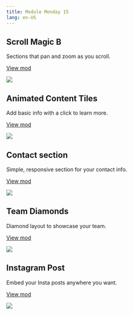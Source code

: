 ```yaml
---
title: Module Monday 15
lang: en-US
---
```


## Scroll Magic B
Sections that pan and zoom as you scroll.

<a class="btn btn-sm" href="https://anymod.com/mod/nbkdn?v=20">View mod</a>

<a href="https://anymod.com/mod/nbkdn?v=20">
  <img src="https://res.cloudinary.com/component/image/upload/v1538267842/scroll-magic_50_nzvmdg.gif"/>
</a>

## Animated Content Tiles
Add basic info with a click to learn more.

<a class="btn btn-sm" href="https://anymod.com/mod/kodkb?h1=50&h2=100&v=20">View mod</a>

<a href="https://anymod.com/mod/kodkb?h1=50&h2=100&v=20">
  <img src="https://res.cloudinary.com/component/image/upload/v1538267842/tiles_zfofc5.gif"/>
</a>

## Contact section
Simple, responsive section for your contact info.

<a class="btn btn-sm" href="https://anymod.com/mod/rbaaa?v=20">View mod</a>

<a href="https://anymod.com/mod/rbaaa?v=20">
  <img src="https://res.cloudinary.com/component/image/upload/v1538267841/contact_cw0c0b.png"/>
</a>

## Team Diamonds
Diamond layout to showcase your team.

<a class="btn btn-sm" href="https://anymod.com/mod/lmlbm?v=20">View mod</a>

<a href="https://anymod.com/mod/lmlbm?v=20">
  <img src="https://res.cloudinary.com/component/image/upload/v1538267842/team_50_vhl1an.gif"/>
</a>

## Instagram Post
Embed your Insta posts anywhere you want.

<a class="btn btn-sm" href="https://anymod.com/mod/oorra?v=20">View mod</a>

<a href="https://anymod.com/mod/oorra?v=20">
  <img src="https://res.cloudinary.com/component/image/upload/v1538267842/instagram_qtnj0p.png"/>
</a>